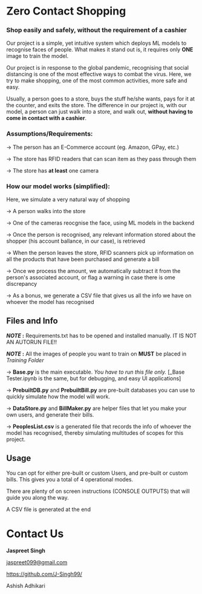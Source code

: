 # **Zero Contact Shopping**
### Shop easily and safely, without the requirement of a cashier

Our project is a simple, yet intuitive system which deploys ML models to recognise faces of people.
What makes it stand out is, it requires only **ONE** image to train the model.

Our project is in response to the global pandemic, recognising that social distancing is one of the most effective ways to combat the virus.
Here, we try to make shopping, one of the most common activities, more safe and easy.

Usually, a person goes to a store, buys the stuff he/she wants, pays for it at the counter, and exits the store. 
The difference in our project is, with our model, a person can just walk into a store, and walk out, **without having to come in contact with a cashier**.


### Assumptions/Requirements:
-> The person has an E-Commerce account (eg. Amazon, GPay, etc.)

-> The store has RFID readers that can scan item as they pass through them

-> The store has **at least** one camera

### How our model works (simplified):
Here, we simulate a very natural way of shopping

-> A person walks into the store

-> One of the cameras reocgnise the face, using ML models in the backend

-> Once the person is recognised, any relevant information stored about the shopper (his account ballance, in our case), is retrieved

-> When the person leaves the store, RFID scanners pick up information on all the products that have been purchased and generate a bill

-> Once we process the amount, we automatically subtract it from the person's associated account, or flag a warning in case there is ome discrepancy

-> As a bonus, we generate a CSV file that gives us all the info we have on whoever the model has recognised



## Files and Info

**_NOTE_ :** Requirements.txt has to be opened and installed manually. IT IS NOT AN AUTORUN FILE!!

**_NOTE_ :** All the images of people you want to train on **MUST** be placed in _Training Folder_


->  **Base.py** is the main executable. _You have to run this file only._ [_Base Tester.ipynb is the same, but for debugging, and easy UI applications]

->  **PrebuiltDB.py** and **PrebuiltBill.py** are pre-built databases you can use to quickly simulate how the model will work.

-> **DataStore.py** and **BillMaker.py** are helper files that let you make your own users, and generate their bills.

-> **PeoplesList.csv** is a generated file that records the info of whoever the model has recognised, thereby simulating multitudes of scopes for this project.


## Usage
You can opt for either pre-built or custom Users, and pre-built or custom bills. This gives you a total of 4 operational modes.

There are plenty of on screen instructions (CONSOLE OUTPUTS) that will guide you along the way.

A CSV file is generated at the end


# Contact Us
**Jaspreet Singh**

jaspreet099@gmail.com

https://github.com/J-Singh99/

Ashish Adhikari


